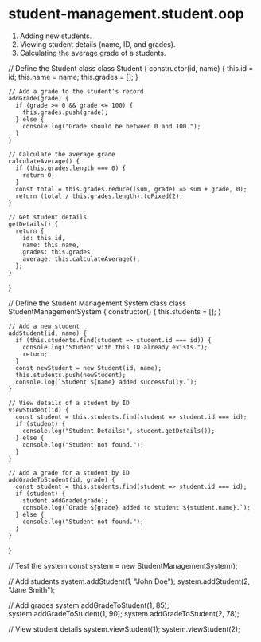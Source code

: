# student-management.student.oop


1. Adding new students. 
2. Viewing student details (name, ID, and grades).
3. Calculating the average grade of a students.


// Define the Student class
class Student {
    constructor(id, name) {
      this.id = id;
      this.name = name;
      this.grades = [];
    }
  
    // Add a grade to the student's record
    addGrade(grade) {
      if (grade >= 0 && grade <= 100) {
        this.grades.push(grade);
      } else {
        console.log("Grade should be between 0 and 100.");
      }
    }
  
    // Calculate the average grade
    calculateAverage() {
      if (this.grades.length === 0) {
        return 0;
      }
      const total = this.grades.reduce((sum, grade) => sum + grade, 0);
      return (total / this.grades.length).toFixed(2);
    }
  
    // Get student details
    getDetails() {
      return {
        id: this.id,
        name: this.name,
        grades: this.grades,
        average: this.calculateAverage(),
      };
    }
  }
  
  // Define the Student Management System class
  class StudentManagementSystem {
    constructor() {
      this.students = [];
    }
  
    // Add a new student
    addStudent(id, name) {
      if (this.students.find(student => student.id === id)) {
        console.log("Student with this ID already exists.");
        return;
      }
      const newStudent = new Student(id, name);
      this.students.push(newStudent);
      console.log(`Student ${name} added successfully.`);
    }
  
    // View details of a student by ID
    viewStudent(id) {
      const student = this.students.find(student => student.id === id);
      if (student) {
        console.log("Student Details:", student.getDetails());
      } else {
        console.log("Student not found.");
      }
    }
  
    // Add a grade for a student by ID
    addGradeToStudent(id, grade) {
      const student = this.students.find(student => student.id === id);
      if (student) {
        student.addGrade(grade);
        console.log(`Grade ${grade} added to student ${student.name}.`);
      } else {
        console.log("Student not found.");
      }
    }
  }
  
  // Test the system
  const system = new StudentManagementSystem();
  
  // Add students
  system.addStudent(1, "John Doe");
  system.addStudent(2, "Jane Smith");
  
  // Add grades
  system.addGradeToStudent(1, 85);
  system.addGradeToStudent(1, 90);
  system.addGradeToStudent(2, 78);
  
  // View student details
  system.viewStudent(1);
  system.viewStudent(2);
  
